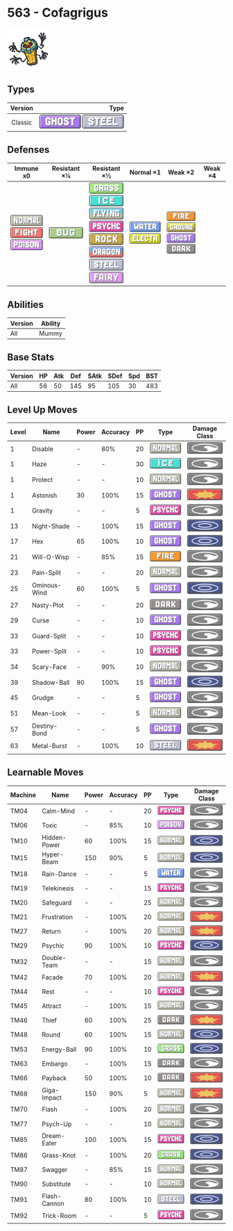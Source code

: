 # 563 - Cofagrigus

![cofagrigus](../img/pokemon/563.png)

## Types

| Version | Type                                                              |
| :-----: | ----------------------------------------------------------------: |
| Classic | ![ghost](../img/types/ghost.png) ![steel](../img/types/steel.png) |

## Defenses

| Immune x0                                                                                                            | Resistant ×¼                 | Resistant ×½                                                                                                                                                                                                                                                                                          | Normal ×1                                                                   | Weak ×2                                                                                                                                       | Weak ×4 |
| -------------------------------------------------------------------------------------------------------------------- | ---------------------------- | ----------------------------------------------------------------------------------------------------------------------------------------------------------------------------------------------------------------------------------------------------------------------------------------------------- | --------------------------------------------------------------------------- | --------------------------------------------------------------------------------------------------------------------------------------------- | ------- |
| ![normal](../img/types/normal.png)<br/>![fighting](../img/types/fighting.png)<br/>![poison](../img/types/poison.png) | ![bug](../img/types/bug.png) | ![grass](../img/types/grass.png)<br/>![ice](../img/types/ice.png)<br/>![flying](../img/types/flying.png)<br/>![psychic](../img/types/psychic.png)<br/>![rock](../img/types/rock.png)<br/>![dragon](../img/types/dragon.png)<br/>![steel](../img/types/steel.png)<br/>![fairy](../img/types/fairy.png) | ![water](../img/types/water.png)<br/>![electric](../img/types/electric.png) | ![fire](../img/types/fire.png)<br/>![ground](../img/types/ground.png)<br/>![ghost](../img/types/ghost.png)<br/>![dark](../img/types/dark.png) |         |

## Abilities

| Version | Ability |
| ------- | ------- |
| All     | Mummy   |

## Base Stats

| Version | HP | Atk | Def | SAtk | SDef | Spd | BST |
| ------- | -- | --- | --- | ---- | ---- | --- | --- |
| All     | 58 | 50  | 145 | 95   | 105  | 30  | 483 |

## Level Up Moves

| Level | Name         | Power | Accuracy | PP | Type                                 | Damage Class                           |
| ----- | ------------ | ----- | -------- | -- | ------------------------------------ | -------------------------------------- |
| 1     | Disable      | -     | 80%      | 20 | ![normal](../img/types/normal.png)   | ![status](../img/types/status.png)     |
| 1     | Haze         | -     | -        | 30 | ![ice](../img/types/ice.png)         | ![status](../img/types/status.png)     |
| 1     | Protect      | -     | -        | 10 | ![normal](../img/types/normal.png)   | ![status](../img/types/status.png)     |
| 1     | Astonish     | 30    | 100%     | 15 | ![ghost](../img/types/ghost.png)     | ![physical](../img/types/physical.png) |
| 1     | Gravity      | -     | -        | 5  | ![psychic](../img/types/psychic.png) | ![status](../img/types/status.png)     |
| 13    | Night-Shade  | -     | 100%     | 15 | ![ghost](../img/types/ghost.png)     | ![special](../img/types/special.png)   |
| 17    | Hex          | 65    | 100%     | 10 | ![ghost](../img/types/ghost.png)     | ![special](../img/types/special.png)   |
| 21    | Will-O-Wisp  | -     | 85%      | 15 | ![fire](../img/types/fire.png)       | ![status](../img/types/status.png)     |
| 23    | Pain-Split   | -     | -        | 20 | ![normal](../img/types/normal.png)   | ![status](../img/types/status.png)     |
| 25    | Ominous-Wind | 60    | 100%     | 5  | ![ghost](../img/types/ghost.png)     | ![special](../img/types/special.png)   |
| 27    | Nasty-Plot   | -     | -        | 20 | ![dark](../img/types/dark.png)       | ![status](../img/types/status.png)     |
| 29    | Curse        | -     | -        | 10 | ![ghost](../img/types/ghost.png)     | ![status](../img/types/status.png)     |
| 33    | Guard-Split  | -     | -        | 10 | ![psychic](../img/types/psychic.png) | ![status](../img/types/status.png)     |
| 33    | Power-Split  | -     | -        | 10 | ![psychic](../img/types/psychic.png) | ![status](../img/types/status.png)     |
| 34    | Scary-Face   | -     | 90%      | 10 | ![normal](../img/types/normal.png)   | ![status](../img/types/status.png)     |
| 39    | Shadow-Ball  | 90    | 100%     | 15 | ![ghost](../img/types/ghost.png)     | ![special](../img/types/special.png)   |
| 45    | Grudge       | -     | -        | 5  | ![ghost](../img/types/ghost.png)     | ![status](../img/types/status.png)     |
| 51    | Mean-Look    | -     | -        | 5  | ![normal](../img/types/normal.png)   | ![status](../img/types/status.png)     |
| 57    | Destiny-Bond | -     | -        | 5  | ![ghost](../img/types/ghost.png)     | ![status](../img/types/status.png)     |
| 63    | Metal-Burst  | -     | 100%     | 10 | ![steel](../img/types/steel.png)     | ![physical](../img/types/physical.png) |

## Learnable Moves

| Machine | Name         | Power | Accuracy | PP | Type                                 | Damage Class                           |
| ------- | ------------ | ----- | -------- | -- | ------------------------------------ | -------------------------------------- |
| TM04    | Calm-Mind    | -     | -        | 20 | ![psychic](../img/types/psychic.png) | ![status](../img/types/status.png)     |
| TM06    | Toxic        | -     | 85%      | 10 | ![poison](../img/types/poison.png)   | ![status](../img/types/status.png)     |
| TM10    | Hidden-Power | 60    | 100%     | 15 | ![normal](../img/types/normal.png)   | ![special](../img/types/special.png)   |
| TM15    | Hyper-Beam   | 150   | 90%      | 5  | ![normal](../img/types/normal.png)   | ![special](../img/types/special.png)   |
| TM18    | Rain-Dance   | -     | -        | 5  | ![water](../img/types/water.png)     | ![status](../img/types/status.png)     |
| TM19    | Telekinesis  | -     | -        | 15 | ![psychic](../img/types/psychic.png) | ![status](../img/types/status.png)     |
| TM20    | Safeguard    | -     | -        | 25 | ![normal](../img/types/normal.png)   | ![status](../img/types/status.png)     |
| TM21    | Frustration  | -     | 100%     | 20 | ![normal](../img/types/normal.png)   | ![physical](../img/types/physical.png) |
| TM27    | Return       | -     | 100%     | 20 | ![normal](../img/types/normal.png)   | ![physical](../img/types/physical.png) |
| TM29    | Psychic      | 90    | 100%     | 10 | ![psychic](../img/types/psychic.png) | ![special](../img/types/special.png)   |
| TM32    | Double-Team  | -     | -        | 15 | ![normal](../img/types/normal.png)   | ![status](../img/types/status.png)     |
| TM42    | Facade       | 70    | 100%     | 20 | ![normal](../img/types/normal.png)   | ![physical](../img/types/physical.png) |
| TM44    | Rest         | -     | -        | 10 | ![psychic](../img/types/psychic.png) | ![status](../img/types/status.png)     |
| TM45    | Attract      | -     | 100%     | 15 | ![normal](../img/types/normal.png)   | ![status](../img/types/status.png)     |
| TM46    | Thief        | 60    | 100%     | 25 | ![dark](../img/types/dark.png)       | ![physical](../img/types/physical.png) |
| TM48    | Round        | 60    | 100%     | 15 | ![normal](../img/types/normal.png)   | ![special](../img/types/special.png)   |
| TM53    | Energy-Ball  | 90    | 100%     | 10 | ![grass](../img/types/grass.png)     | ![special](../img/types/special.png)   |
| TM63    | Embargo      | -     | 100%     | 15 | ![dark](../img/types/dark.png)       | ![status](../img/types/status.png)     |
| TM66    | Payback      | 50    | 100%     | 10 | ![dark](../img/types/dark.png)       | ![physical](../img/types/physical.png) |
| TM68    | Giga-Impact  | 150   | 90%      | 5  | ![normal](../img/types/normal.png)   | ![physical](../img/types/physical.png) |
| TM70    | Flash        | -     | 100%     | 20 | ![normal](../img/types/normal.png)   | ![status](../img/types/status.png)     |
| TM77    | Psych-Up     | -     | -        | 10 | ![normal](../img/types/normal.png)   | ![status](../img/types/status.png)     |
| TM85    | Dream-Eater  | 100   | 100%     | 15 | ![psychic](../img/types/psychic.png) | ![special](../img/types/special.png)   |
| TM86    | Grass-Knot   | -     | 100%     | 20 | ![grass](../img/types/grass.png)     | ![special](../img/types/special.png)   |
| TM87    | Swagger      | -     | 85%      | 15 | ![normal](../img/types/normal.png)   | ![status](../img/types/status.png)     |
| TM90    | Substitute   | -     | -        | 10 | ![normal](../img/types/normal.png)   | ![status](../img/types/status.png)     |
| TM91    | Flash-Cannon | 80    | 100%     | 10 | ![steel](../img/types/steel.png)     | ![special](../img/types/special.png)   |
| TM92    | Trick-Room   | -     | -        | 5  | ![psychic](../img/types/psychic.png) | ![status](../img/types/status.png)     |